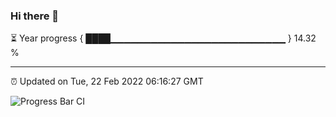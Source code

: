 ### Hi there 👋

⏳ Year progress { ████▁▁▁▁▁▁▁▁▁▁▁▁▁▁▁▁▁▁▁▁▁▁▁▁▁▁ } 14.32 %

---

⏰ Updated on Tue, 22 Feb 2022 06:16:27 GMT

![Progress Bar CI](https://github.com/liununu/liununu/workflows/Progress%20Bar%20CI/badge.svg)
